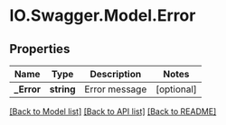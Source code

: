 # IO.Swagger.Model.Error
## Properties

Name | Type | Description | Notes
------------ | ------------- | ------------- | -------------
**_Error** | **string** | Error message | [optional] 

[[Back to Model list]](../README.md#documentation-for-models) [[Back to API list]](../README.md#documentation-for-api-endpoints) [[Back to README]](../README.md)

